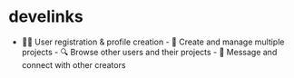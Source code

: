 # develinks
- 🧑‍💼 User registration &amp; profile creation - 📁 Create and manage multiple projects - 🔍 Browse other users and their projects - 💬 Message and connect with other creators
